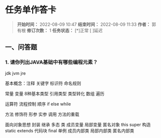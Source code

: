 [//]: # (注释
  Date: 2022-08-10 14:19:36
  LastEditors: gyg
  LastEditTime: 2022-08-10 14:36:17
  FilePath: \note\markdown\郭有根-第二十四章作业.md
)

# 任务单作答卡

>**开始时间：** 2022-08-09 10:47 **结束时间：** 2022-08-09 11:33
**作者：** 郭有根 **修订次数：** 1 **任务状态：** [*]正常 [ ]延迟

## 一、问答题

### 1. 请你列出JAVA基础中有哪些编程元素？

jdk jvm jre 

基本概念：注释 关键字 标识符 命名规则

常量 变量  8种基本类型 引用类型 类型转化 数组 遍历

运算符  流程控制  顺序 if else while  

方法 修饰符 形参 实参 调用 方法的重载

面向对象思想 封装 继承 多态 类  成员变量 局部变量 匿名对象  this super 构造  static extends 代码块  final 单例 成员内部类 局部内部类 匿名内部类 